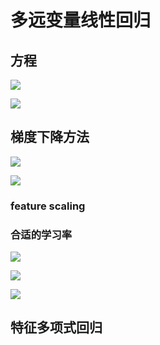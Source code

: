 # 多远变量线性回归


## 方程

![](https://moonstarimg.oss-cn-hangzhou.aliyuncs.com/picgo_img/20210718212938.png)


![](https://moonstarimg.oss-cn-hangzhou.aliyuncs.com/picgo_img/20210718213029.png)

## 梯度下降方法


![](https://moonstarimg.oss-cn-hangzhou.aliyuncs.com/picgo_img/20210718213049.png)

![](https://moonstarimg.oss-cn-hangzhou.aliyuncs.com/picgo_img/20210718213130.png)

### feature scaling

### 合适的学习率

![](https://moonstarimg.oss-cn-hangzhou.aliyuncs.com/picgo_img/20210718213234.png)


![](https://moonstarimg.oss-cn-hangzhou.aliyuncs.com/picgo_img/20210718213247.png)

![](https://moonstarimg.oss-cn-hangzhou.aliyuncs.com/picgo_img/20210718213314.png)


## 特征多项式回归